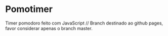 # Pomotimer
 Timer pomodoro feito com JavaScript // Branch destinado ao github pages, favor considerar apenas o branch master.
